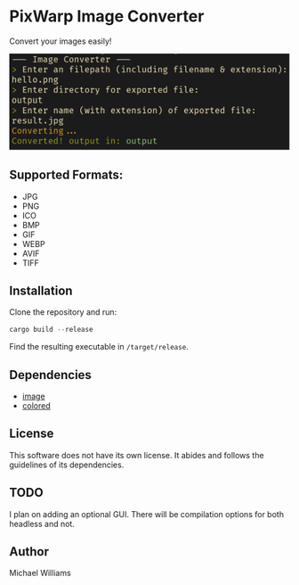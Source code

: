 # PixWarp Image Converter
Convert your images easily!

![Screenshot](screenshot.png)

## Supported Formats:
- JPG
- PNG
- ICO
- BMP
- GIF
- WEBP
- AVIF
- TIFF

## Installation
Clone the repository and run:
```rust
cargo build --release
```
Find the resulting executable in `/target/release`.

## Dependencies
- [image](https://github.com/image-rs/image)
- [colored](https://github.com/colored-rs/colored)

## License
This software does not have its own license. It abides and follows the guidelines of its dependencies.

## TODO
I plan on adding an optional GUI. There will be compilation options for both headless and not.

## Author
Michael Williams